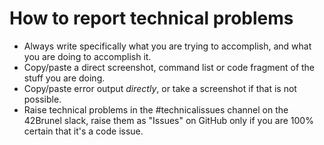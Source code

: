 # How to report technical problems

* Always write specifically what you are trying to accomplish, and what you are doing to accomplish it.
* Copy/paste a direct screenshot, command list or code fragment of the stuff you are doing.
* Copy/paste error output *directly*, or take a screenshot if that is not possible.
* Raise technical problems in the #technicalissues channel on the 42Brunel slack, raise them as "Issues" on GitHub only if you are 100% certain that it's a code issue.
